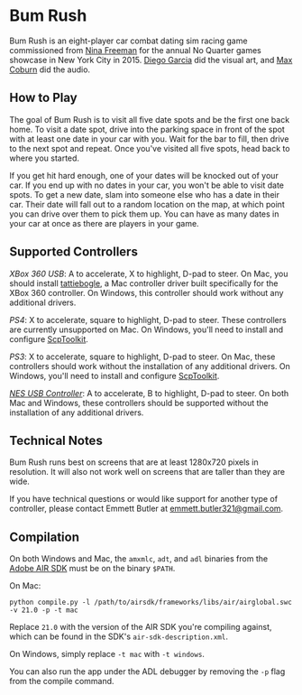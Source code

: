 Bum Rush
========

Bum Rush is an eight-player car combat dating sim racing game commissioned
from [Nina Freeman](https://twitter.com/hentaiphd) for the annual No Quarter
games showcase in New York City in 2015. [Diego
Garcia](https://twitter.com/radstronomical) did the visual art, and [Max
Coburn](https://twitter.com/chordslayermaxo) did the audio.

How to Play
-----------

The goal of Bum Rush is to visit all five date spots and be the first one back
home. To visit a date spot, drive into the parking space in front of the spot
with at least one date in your car with you. Wait for the bar to fill, then
drive to the next spot and repeat. Once you've visited all five spots, head
back to where you started.

If you get hit hard enough, one of your dates will be knocked out of your car.
If you end up with no dates in your car, you won't be able to visit date
spots. To get a new date, slam into someone else who has a date in their car.
Their date will fall out to a random location on the map, at which point you
can drive over them to pick them up. You can have as many dates in your car at
once as there are players in your game.

Supported Controllers
---------------------

*XBox 360 USB*: A to accelerate, X to highlight, D-pad to steer. On Mac, you
should install [tattiebogle](http://tattiebogle.net/index.php/ProjectRoot/Xbox360Controller/OsxDriver),
a Mac controller driver built specifically for the XBox 360 controller. On Windows,
this controller should work without any additional drivers.

*PS4*: X to accelerate, square to highlight, D-pad to steer. These controllers
are currently unsupported on Mac. On Windows, you'll need to install and configure
[ScpToolkit](https://github.com/nefarius/ScpToolkit).

*PS3*: X to accelerate, square to highlight, D-pad to steer. On Mac, these
controllers should work without the installation of any additional drivers. On
Windows, you'll need to install and configure
[ScpToolkit](https://github.com/nefarius/ScpToolkit).

[*NES USB Controller*](https://www.amazon.com/Classic-USB-NES-Controller-PC/dp/B002YVD3KM?ie=UTF8&*Version*=1&*entries*=0):
A to accelerate, B to highlight, D-pad to steer. On both Mac and Windows,
these controllers should be supported without the installation of any additional
drivers.

Technical Notes
---------------

Bum Rush runs best on screens that are at least 1280x720 pixels in resolution.
It will also not work well on screens that are taller than they are wide.

If you have technical questions or would like support for another type of controller,
please contact Emmett Butler at emmett.butler321@gmail.com.

Compilation
-----------

On both Windows and Mac, the `amxmlc`, `adt`, and `adl` binaries from the
[Adobe AIR SDK](http://www.adobe.com/devnet/air/air-sdk-download.html) must be
on the binary `$PATH`.

On Mac:

    python compile.py -l /path/to/airsdk/frameworks/libs/air/airglobal.swc -v 21.0 -p -t mac

Replace `21.0` with the version of the AIR SDK you're compiling against, which
can be found in the SDK's `air-sdk-description.xml`.

On Windows, simply replace `-t mac` with `-t windows`.

You can also run the app under the ADL debugger by removing the `-p` flag from
the compile command.
